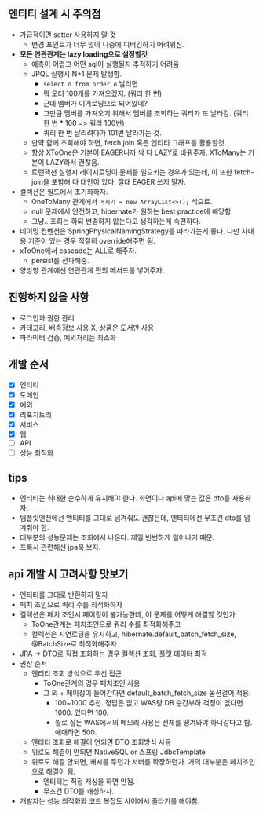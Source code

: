 ## 엔티티 설계 시 주의점
- 가급적이면 setter 사용하지 말 것
  - 변경 포인트가 너무 많아 나중에 디버깅하기 어려워짐.
- **모든 연관관계는 lazy loading으로 설정할것**
  - 예측이 어렵고 어떤 sql이 실행될지 추적하기 어려움
  - JPQL 실행시 N+1 문제 발생함.
    - `select o from order o` 날리면
    - 뭐 오더 100개를 가져오겠지. (쿼리 한 번)
    - 근데 멤버가 이거로딩으로 되어있네?
    - 그만큼 멤버를 가져오기 위해서 멤버를 조회하는 쿼리가 또 날라감. (쿼리 한 번 * 100 => 쿼리 100번)
    - 쿼리 한 번 날리려다가 101번 날라가는 것.
  - 만약 함께 조회해야 하면, fetch join 혹은 엔티티 그래프를 활용할것.
  - 항상 XToOne은 기본이 EAGER니까 싹 다 LAZY로 바꿔주자. XToMany는 기본이 LAZY라서 괜찮음.
  - 트랜잭션 실행시 레이지로딩이 문제를 일으키는 경우가 있는데, 이 또한 fetch-join을 포함해 다 대안이 있다. 절대 EAGER 쓰지 말자.
- 컬렉션은 필드에서 초기화하자.
  - OneToMany 관계에서 `머시기 = new ArrayList<>();` 식으로.
  - null 문제에서 안전하고, hibernate가 원하는 best practice에 해당함.
  - 그냥.. 조회는 하되 변경하지 않는다고 생각하는게 속편하다.
- 네이밍 컨벤션은 SpringPhysicalNamingStrategy를 따라가는게 좋다. 다만 사내용 기준이 있는 경우 적절히 override해주면 됨.
- xToOne에서 cascade는 ALL로 해주자.
  - persist를 전파해줌.
- 양방향 관계에선 연관관계 편의 메서드를 넣어주자.

## 진행하지 않을 사항
- 로그인과 권한 관리
- 카테고리, 배송정보 사용 X, 상품은 도서만 사용
- 파라미터 검증, 예외처리는 최소화 

## 개발 순서
- [x] 엔티티
- [x] 도메인
- [x] 예외
- [x] 리포지토리
- [x] 서비스
- [x] 웹
- [ ] API
- [ ] 성능 최적화

## tips
- 엔티티는 최대한 순수하게 유지해야 한다. 화면이나 api에 맞는 값은 dto를 사용하자. 
- 템플릿엔진에선 엔티티를 그대로 넘겨줘도 괜찮은데, 엔티티에선 무조건 dto를 넘겨줘야 함.
- 대부분의 성능문제는 조회에서 나온다. 제일 빈번하게 일어나기 때문.
- 프록시 관련해선 jpa북 보자.


## api 개발 시 고려사항 맛보기
- 엔티티를 그대로 반환하지 말자
- 페치 조인으로 쿼리 수를 최적화하자
- 컬렉션은 페치 조인시 페이징이 불가능한데, 이 문제를 어떻게 해결할 것인가
  - ToOne관계는 페치조인으로 쿼리 수를 최적화해주고
  - 컬렉션은 지연로딩을 유지하고, hibernate.default_batch_fetch_size, @BatchSize로 최적화해주자.
- JPA -> DTO로 직접 조회하는 경우 컬렉션 조회, 플랫 데이터 최적
- 권장 순서
  - 엔티티 조회 방식으로 우선 접근
    - ToOne관계의 경우 페치조인 사용
    - 그 외 + 페이징이 들어간다면 default_batch_fetch_size 옵션걸어 적용.
      - 100~1000 추천. 정답은 없고 WAS랑 DB 순간부하 걱정이 없다면 1000. 있다면 100.
      - 뭘로 잡든 WAS에서의 메모리 사용은 전체를 땡겨와야 하니같다고 함. 애매하면 500.
  - 엔티티 조회로 해결이 언되면 DTO 조회방식 사용
  - 위로도 해결이 안되면 NativeSQL or 스프링 JdbcTemplate
  - 위로도 해결 안되면, 캐시를 두던가 서버를 확장하던가. 거의 대부분은 페치조인으로 해결이 됨.
    - 엔티티는 직접 캐싱을 하면 안됨.
    - 무조건 DTO를 캐싱하자.
- 개발자는 성능 최적화와 코드 복잡도 사이에서 줄타기를 해야함.